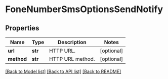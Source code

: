 # FoneNumberSmsOptionsSendNotify

## Properties
Name | Type | Description | Notes
------------ | ------------- | ------------- | -------------
**url** | **str** | HTTP URL. | [optional] 
**method** | **str** | HTTP URL method. | [optional] 

[[Back to Model list]](../README.md#documentation-for-models) [[Back to API list]](../README.md#documentation-for-api-endpoints) [[Back to README]](../README.md)


